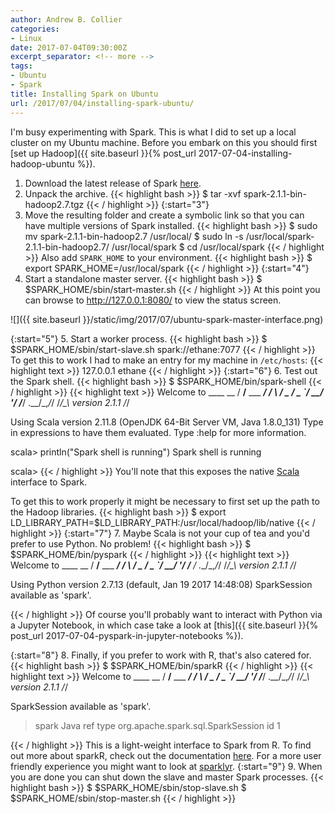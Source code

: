 ```yaml
---
author: Andrew B. Collier
categories:
- Linux
date: 2017-07-04T09:30:00Z
excerpt_separator: <!-- more -->
tags:
- Ubuntu
- Spark
title: Installing Spark on Ubuntu
url: /2017/07/04/installing-spark-ubuntu/
---
```


I'm busy experimenting with Spark. This is what I did to set up a local cluster on my Ubuntu machine. Before you embark on this you should first [set up Hadoop]({{ site.baseurl }}{% post_url 2017-07-04-installing-hadoop-ubuntu %}).


<!--more-->

<!-- http://spark.apache.org/docs/latest/spark-standalone.html -->

1. Download the latest release of Spark [here](https://spark.apache.org/downloads.html).
2. Unpack the archive.
{{< highlight bash >}}
$ tar -xvf spark-2.1.1-bin-hadoop2.7.tgz
{{< / highlight >}}
{:start="3"}
3. Move the resulting folder and create a symbolic link so that you can have multiple versions of Spark installed.
{{< highlight bash >}}
$ sudo mv spark-2.1.1-bin-hadoop2.7 /usr/local/
$ sudo ln -s /usr/local/spark-2.1.1-bin-hadoop2.7/ /usr/local/spark
$ cd /usr/local/spark
{{< / highlight >}}
Also add `SPARK_HOME` to your environment.
{{< highlight bash >}}
$ export SPARK_HOME=/usr/local/spark
{{< / highlight >}}
{:start="4"}
4. Start a standalone master server.
{{< highlight bash >}}
$ $SPARK_HOME/sbin/start-master.sh
{{< / highlight >}}
At this point you can browse to <http://127.0.0.1:8080/> to view the status screen.

![]({{ site.baseurl }}/static/img/2017/07/ubuntu-spark-master-interface.png)

{:start="5"}
5. Start a worker process.
{{< highlight bash >}}
$ $SPARK_HOME/sbin/start-slave.sh spark://ethane:7077
{{< / highlight >}}
To get this to work I had to make an entry for my machine in `/etc/hosts`:
{{< highlight text >}}
127.0.0.1 ethane
{{< / highlight >}}
{:start="6"}
6. Test out the Spark shell.
{{< highlight bash >}}
$ $SPARK_HOME/bin/spark-shell
{{< / highlight >}}
{{< highlight text >}}
Welcome to
      ____              __
     / __/__  ___ _____/ /__
    _\ \/ _ \/ _ `/ __/  '_/
   /___/ .__/\_,_/_/ /_/\_\   version 2.1.1
      /_/
         
Using Scala version 2.11.8 (OpenJDK 64-Bit Server VM, Java 1.8.0_131)
Type in expressions to have them evaluated.
Type :help for more information.

scala> println("Spark shell is running")
Spark shell is running

scala> 
{{< / highlight >}}
You'll note that this exposes the native [Scala](https://www.scala-lang.org/) interface to Spark.

To get this to work properly it might be necessary to first set up the path to the Hadoop libraries.
{{< highlight bash >}}
$ export LD_LIBRARY_PATH=$LD_LIBRARY_PATH:/usr/local/hadoop/lib/native
{{< / highlight >}}
{:start="7"}
7. Maybe Scala is not your cup of tea and you'd prefer to use Python. No problem!
{{< highlight bash >}}
$ $SPARK_HOME/bin/pyspark
{{< / highlight >}}
{{< highlight text >}}
Welcome to
      ____              __
     / __/__  ___ _____/ /__
    _\ \/ _ \/ _ `/ __/  '_/
   /__ / .__/\_,_/_/ /_/\_\   version 2.1.1
      /_/

Using Python version 2.7.13 (default, Jan 19 2017 14:48:08)
SparkSession available as 'spark'.
>>> 
{{< / highlight >}}
Of course you'll probably want to interact with Python via a Jupyter Notebook, in which case take a look at [this]({{ site.baseurl }}{% post_url 2017-07-04-pyspark-in-jupyter-notebooks %}).

{:start="8"}
8. Finally, if you prefer to work with R, that's also catered for.
{{< highlight bash >}}
$ $SPARK_HOME/bin/sparkR
{{< / highlight >}}
{{< highlight text >}}
 Welcome to
    ____              __ 
   / __/__  ___ _____/ /__ 
  _\ \/ _ \/ _ `/ __/  '_/ 
 /___/ .__/\_,_/_/ /_/\_\   version  2.1.1 
    /_/ 


 SparkSession available as 'spark'.
> spark
Java ref type org.apache.spark.sql.SparkSession id 1 
> 
{{< / highlight >}}
This is a light-weight interface to Spark from R. To find out more about sparkR, check out the documentation [here](http://spark.apache.org/docs/latest/sparkr.html). For a more user friendly experience you might want to look at [sparklyr](http://spark.rstudio.com/).
{:start="9"}
9. When you are done you can shut down the slave and master Spark processes.
{{< highlight bash >}}
$ $SPARK_HOME/sbin/stop-slave.sh
$ $SPARK_HOME/sbin/stop-master.sh
{{< / highlight >}}